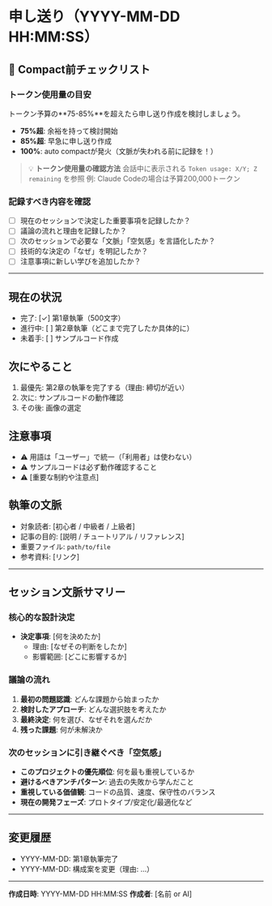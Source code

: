 # 申し送り（YYYY-MM-DD HH:MM:SS）

## 🔔 Compact前チェックリスト

### トークン使用量の目安
トークン予算の**75-85%**を超えたら申し送り作成を検討しましょう。

- **75%超**: 余裕を持って検討開始
- **85%超**: 早急に申し送り作成
- **100%**: auto compactが発火（文脈が失われる前に記録を！）

> 💡 **トークン使用量の確認方法**
> 会話中に表示される `Token usage: X/Y; Z remaining` を参照
> 例: Claude Codeの場合は予算200,000トークン

### 記録すべき内容を確認
- [ ] 現在のセッションで決定した重要事項を記録したか？
- [ ] 議論の流れと理由を記録したか？
- [ ] 次のセッションで必要な「文脈」「空気感」を言語化したか？
- [ ] 技術的な決定の「なぜ」を明記したか？
- [ ] 注意事項に新しい学びを追加したか？

---

## 現在の状況
- 完了: [✓] 第1章執筆（500文字）
- 進行中: [ ] 第2章執筆（どこまで完了したか具体的に）
- 未着手: [ ] サンプルコード作成

## 次にやること
1. 最優先: 第2章の執筆を完了する（理由: 締切が近い）
2. 次に: サンプルコードの動作確認
3. その後: 画像の選定

## 注意事項
- ⚠️ 用語は「ユーザー」で統一（「利用者」は使わない）
- ⚠️ サンプルコードは必ず動作確認すること
- ⚠️ [重要な制約や注意点]

## 執筆の文脈
- 対象読者: [初心者 / 中級者 / 上級者]
- 記事の目的: [説明 / チュートリアル / リファレンス]
- 重要ファイル: `path/to/file`
- 参考資料: [リンク]

---

## セッション文脈サマリー

### 核心的な設計決定
- **決定事項**: [何を決めたか]
  - 理由: [なぜその判断をしたか]
  - 影響範囲: [どこに影響するか]

### 議論の流れ
1. **最初の問題認識**: どんな課題から始まったか
2. **検討したアプローチ**: どんな選択肢を考えたか
3. **最終決定**: 何を選び、なぜそれを選んだか
4. **残った課題**: 何が未解決か

### 次のセッションに引き継ぐべき「空気感」
- **このプロジェクトの優先順位**: 何を最も重視しているか
- **避けるべきアンチパターン**: 過去の失敗から学んだこと
- **重視している価値観**: コードの品質、速度、保守性のバランス
- **現在の開発フェーズ**: プロトタイプ/安定化/最適化など

---

## 変更履歴
- YYYY-MM-DD: 第1章執筆完了
- YYYY-MM-DD: 構成案を変更（理由: ...）

---

**作成日時**: YYYY-MM-DD HH:MM:SS
**作成者**: [名前 or AI]
